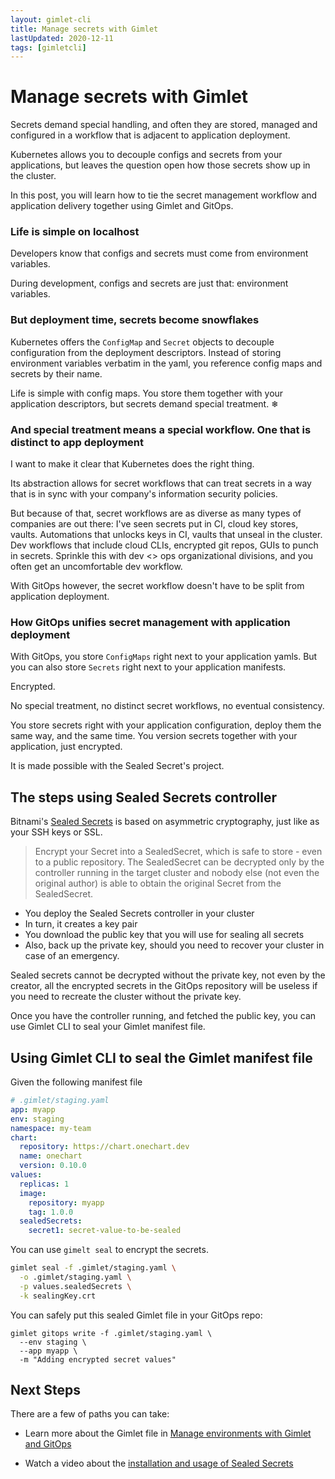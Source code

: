 ```yaml
---
layout: gimlet-cli
title: Manage secrets with Gimlet
lastUpdated: 2020-12-11
tags: [gimletcli]
---
```


# Manage secrets with Gimlet

Secrets demand special handling, and often they are stored, managed and configured in a workflow that is adjacent to application deployment.

Kubernetes allows you to decouple configs and secrets from your applications, but leaves the question open how those secrets show up in the cluster.

In this post, you will learn how to tie the secret management workflow and application delivery together using Gimlet and GitOps.

### Life is simple on localhost

Developers know that configs and secrets must come from environment variables.

During development, configs and secrets are just that: environment variables.

### But deployment time, secrets become snowflakes

Kubernetes offers the `ConfigMap` and `Secret` objects to decouple configuration from the deployment descriptors.
Instead of storing environment variables verbatim in the yaml, you reference config maps and secrets by their name.

Life is simple with config maps. You store them together with your application descriptors, but secrets demand special treatment. ❄

### And special treatment means a special workflow. One that is distinct to app deployment

I want to make it clear that Kubernetes does the right thing.

Its abstraction allows for secret workflows that can treat secrets in a way that is in sync with your company's information security policies.

But because of that, secret workflows are as diverse as many types of companies are out there:
I've seen secrets put in CI, cloud key stores, vaults. Automations that unlocks keys in CI, vaults that unseal in the cluster.
Dev workflows that include cloud CLIs, encrypted git repos, GUIs to punch in secrets.
Sprinkle this with dev <> ops organizational divisions, and you often get an uncomfortable dev workflow.

With GitOps however, the secret workflow doesn't have to be split from application deployment.

### How GitOps unifies secret management with application deployment

With GitOps, you store `ConfigMaps` right next to your application yamls.
But you can also store `Secrets` right next to your application manifests.

Encrypted.

No special treatment, no distinct secret workflows, no eventual consistency.

You store secrets right with your application configuration, deploy them the same way, and the same time.
You version secrets together with your application, just encrypted.

It is made possible with the Sealed Secret's project.

## The steps using Sealed Secrets controller

Bitnami's [Sealed Secrets](https://github.com/bitnami-labs/sealed-secrets) is based on asymmetric cryptography, just like as your SSH keys or SSL.

> Encrypt your Secret into a SealedSecret, which is safe to store - even to a public repository. The SealedSecret can be decrypted only by the controller running in the target cluster and nobody else (not even the original author) is able to obtain the original Secret from the SealedSecret.

- You deploy the Sealed Secrets controller in your cluster
- In turn, it creates a key pair
- You download the public key that you will use for sealing all secrets
- Also, back up the private key, should you need to recover your cluster in case of an emergency.

Sealed secrets cannot be decrypted without the private key, not even by the creator, 
all the encrypted secrets in the GitOps repository will be useless if you need to recreate the cluster without the private key.

Once you have the controller running, and fetched the public key, you can use Gimlet CLI to seal your Gimlet manifest file.

## Using Gimlet CLI to seal the Gimlet manifest file

Given the following manifest file
```yaml
# .gimlet/staging.yaml
app: myapp
env: staging
namespace: my-team
chart:
  repository: https://chart.onechart.dev
  name: onechart
  version: 0.10.0
values:
  replicas: 1
  image:
    repository: myapp
    tag: 1.0.0
  sealedSecrets:
    secret1: secret-value-to-be-sealed
```

You can use `gimelt seal` to encrypt the secrets.

```bash
gimlet seal -f .gimlet/staging.yaml \
  -o .gimlet/staging.yaml \
  -p values.sealedSecrets \
  -k sealingKey.crt
```

You can safely put this sealed Gimlet file in your GitOps repo:

```
gimlet gitops write -f .gimlet/staging.yaml \
  --env staging \
  --app myapp \
  -m "Adding encrypted secret values"
```

## Next Steps

There are a few of paths you can take:

- Learn more about the Gimlet file in [Manage environments with Gimlet and GitOps](/gimlet-cli/manage-environments-with-gimlet-and-gitops)

- Watch a video about the [installation and usage of Sealed Secrets](https://youtu.be/rlGJM19auJU?t=28)
